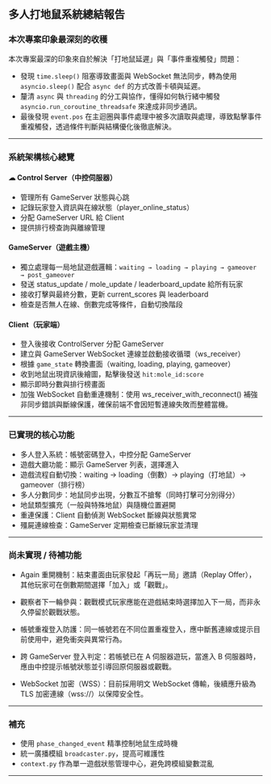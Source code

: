 ## 多人打地鼠系統總結報告

### 本次專案印象最深刻的收穫

本次專案最深的印象來自於解決「打地鼠延遲」與「事件重複觸發」問題：

- 發現 `time.sleep()` 阻塞導致畫面與 WebSocket 無法同步，轉為使用 `asyncio.sleep()` 配合 `async def` 的方式改善卡頓與延遲。
- 釐清 `async` 與 `threading` 的分工與協作，懂得如何執行緒中觸發 `asyncio.run_coroutine_threadsafe` 來達成非同步通訊。
- 最後發現 `event.pos` 在主迴圈與事件處理中被多次讀取與處理，導致點擊事件重複觸發，透過條件判斷與結構優化後徹底解決。


---

### 系統架構核心總覽

#### ☁ Control Server（中控伺服器）

- 管理所有 GameServer 狀態與心跳
- 記錄玩家登入資訊與在線狀態（player_online_status）
- 分配 GameServer URL 給 Client
- 提供排行榜查詢與離線管理


#### GameServer（遊戲主機）

- 獨立處理每一局地鼠遊戲邏輯：`waiting → loading → playing → gameover → post_gameover`
- 發送 status_update / mole_update / leaderboard_update 給所有玩家
- 接收打擊與最終分數，更新 current_scores 與 leaderboard
- 檢查是否無人在線、倒數完成等條件，自動切換階段

#### Client（玩家端）

- 登入後接收 ControlServer 分配 GameServer
- 建立與 GameServer WebSocket 連線並啟動接收循環（ws_receiver）
- 根據 `game_state` 轉換畫面（waiting, loading, playing, gameover）
- 收到地鼠出現資訊後繪圖，點擊後發送 `hit:mole_id:score`
- 顯示即時分數與排行榜畫面
- 加強 WebSocket 自動重連機制：使用 ws_receiver_with_reconnect() 補強非同步錯誤與斷線保護，確保前端不會因短暫連線失敗而整體當機。
---

### 已實現的核心功能

- 多人登入系統：帳號密碼登入，中控分配 GameServer
- 遊戲大廳功能：顯示 GameServer 列表，選擇進入
- 遊戲流程自動切換：waiting → loading（倒數）→ playing（打地鼠）→ gameover（排行榜）
- 多人分數同步：地鼠同步出現，分數互不搶奪（同時打擊可分別得分）
- 地鼠類型擴充（一般與特殊地鼠）與隨機位置避開
- 重連保護：Client 自動偵測 WebSocket 斷線與狀態異常
- 殭屍連線檢查：GameServer 定期檢查已斷線玩家並清理

---

### 尚未實現 / 待補功能

- Again 重開機制：結束畫面由玩家發起「再玩一局」邀請（Replay Offer），其他玩家可在倒數期間選擇「加入」或「觀戰」。

- 觀察者下一輪參與：觀戰模式玩家應能在遊戲結束時選擇加入下一局，而非永久停留於觀戰狀態。

- 帳號重複登入防護：同一帳號若在不同位置重複登入，應中斷舊連線或提示目前使用中，避免衝突與異常行為。

- 跨 GameServer 登入判定：若帳號已在 A 伺服器遊玩，當進入 B 伺服器時，應由中控提示帳號狀態並引導回原伺服器或觀戰。

- WebSocket 加密（WSS）：目前採用明文 WebSocket 傳輸，後續應升級為 TLS 加密連線（wss://）以保障安全性。
---

### 補充

- 使用 `phase_changed_event` 精準控制地鼠生成時機
- 統一廣播模組 `broadcaster.py`，提高可維護性
- `context.py` 作為單一遊戲狀態管理中心，避免跨模組變數混亂

---
